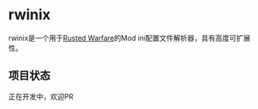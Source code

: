 # rwinix

rwinix是一个用于[Rusted Warfare](http://corrodinggames.com/rusted_warfare)的Mod ini配置文件解析器，具有高度可扩展性。

## 项目状态

正在开发中，欢迎PR
